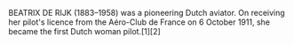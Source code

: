 BEATRIX DE RIJK (1883–1958) was a pioneering Dutch aviator. On receiving her pilot's licence from the Aéro-Club de France on 6 October 1911, she became the first Dutch woman pilot.[1][2]
